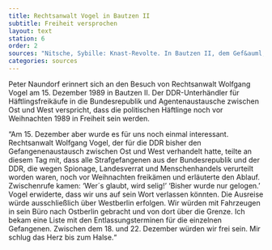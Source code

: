 ```yaml
---
title: Rechtsanwalt Vogel in Bautzen II
subtitle: Freiheit versprochen
layout: text
station: 6
order: 2
sources: "Nitsche, Sybille: Knast-Revolte. In Bautzen II, dem Gef&auml;ngnis f&uuml;r politisch Inhaftierte, treten die H&auml;ftlinge in einen Hungerstreik und gr&uuml;nden einen Gefangenenrat, in: Links, Christoph/ Nitsche, Sybille/ Taffelt, Antje (Hg.): Das wunderbare Jahr der Anarchie. Von der Kraft des zivilen Ungehorsam 1989/90, Berlin 2009, S. 84-90."
categories: sources
--- 
```

Peter Naundorf erinnert sich an den Besuch von Rechtsanwalt Wolfgang Vogel am 15. Dezember 1989 in Bautzen II. Der DDR-Unterh&auml;ndler f&uuml;r H&auml;ftlingsfreik&auml;ufe in die Bundesrepublik und Agentenaustausche zwischen Ost und West verspricht, dass die politischen H&auml;ftlinge noch vor Weihnachten 1989 in Freiheit sein werden.

&ldquo;Am 15. Dezember aber wurde es f&uuml;r uns noch einmal interessant. Rechtsanwalt Wolfgang Vogel, der f&uuml;r die DDR bisher den Gefangenenaustausch zwischen Ost und West verhandelt hatte, teilte an diesem Tag mit, dass alle Strafgefangenen aus der Bundesrepublik und der DDR, die wegen Spionage, Landesverrat und Menschenhandels verurteilt worden waren, noch vor Weihnachten freik&auml;men und erl&auml;uterte den Ablauf. Zwischenrufe kamen: &lsquo;Wer&acute;s glaubt, wird selig!&rsquo; &lsquo;Bisher wurde nur gelogen.&rsquo; Vogel erwiderte, dass wir uns auf sein Wort verlassen k&ouml;nnten. Die Ausreise w&uuml;rde ausschlie&szlig;lich &uuml;ber Westberlin erfolgen. Wir w&uuml;rden mit Fahrzeugen in sein B&uuml;ro nach Ostberlin gebracht und von dort &uuml;ber die Grenze. Ich bekam eine Liste mit den Entlassungsterminen f&uuml;r die einzelnen Gefangenen. Zwischen dem 18. und 22. Dezember w&uuml;rden wir frei sein. Mir schlug das Herz bis zum Halse.&ldquo;
